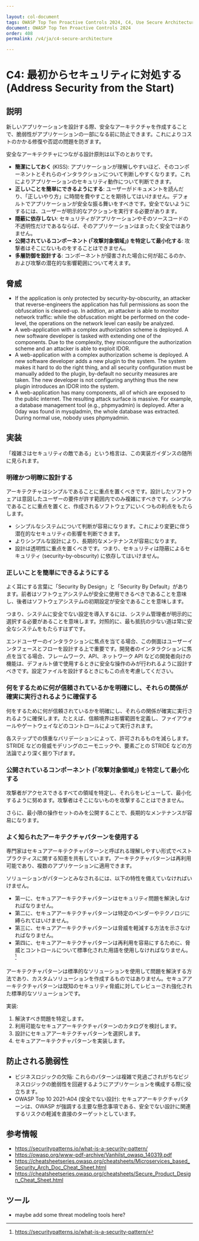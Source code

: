 ```yaml
---

layout: col-document
tags: OWASP Top Ten Proactive Controls 2024, C4, Use Secure Architecture Patterns
document: OWASP Top Ten Proactive Controls 2024
order: 408
permalink: /v4/ja/c4-secure-architecture

---
```


# C4: 最初からセキュリティに対処する (Address Security from the Start)

## 説明

新しいアプリケーションを設計する際、安全なアーキテクチャを作成することで、脆弱性がアプリケーションの一部になる前に防止できます。これによりコストのかかる修復や否認の問題を防ぎます。

安全なアーキテクチャにつながる設計原則は以下のとおりです。

- **簡潔にしておく** (KISS): アプリケーションが理解しやすいほど、そのコンポーネントとそれらのインタラクションについて判断しやすくなります。これによりアプリケーションのセキュリティ動作について判断できます。
- **正しいことを簡単にできるようにする**: ユーザーがドキュメントを読んだり、「正しいやり方」に時間を費やすことを期待してはいけません。デフォルトでアプリケーションが安全な振る舞いをすべきです。安全でないようにするには、ユーザーが明示的なアクションを実行する必要があります。
- **隠蔽に依存しない**: セキュリティがアプリケーションやそのソースコードの不透明性だけであるならば、そのアプリケーションはまったく安全ではありません。
- **公開されているコンポーネント (「攻撃対象領域」) を特定して最小化する**: 攻撃者はそこにないものをすることはできません。
- **多層防御を設計する**: コンポーネントが侵害された場合に何が起こるのか、および攻撃の潜在的な影響範囲について考えます。

## 脅威

- If the application is only protected by security-by-obscurity, an attacker that reverse-engineers the application has full permissions as soon the obfuscation is cleared-up. In addtion, an attacker is able to monitor network traffic: while the obfuscation might be performed on the code-level, the operations on the network level can easily be analyzed.
- A web-application with a complex authorization scheme is deployed. A new software developer is tasked with extending one of the components. Due to the complexity, they misconfigure the authorization scheme and an attacker is able to exploit IDOR.
- A web-application with a complex authorization scheme is deployed. A new software developer adds a new plugin to the system. The system makes it hard to do the right thing, and all security configuration must be manually added to the plugin, by-default no security measures are taken. The new developer is not configuring anything thus the new plugin introduces an IDOR into the system.
- A web-application has many components, all of which are exposed to the public internet. The resulting attack surface is massive. For example, a database management tool (e.g., phpmyadmin) is deployed. After a 0day was found in mysqladmin, the whole database was extracted. During normal use, nobody uses phpmyadmin.

## 実装

「複雑さはセキュリティの敵である」という格言は、この実装ガイダンスの随所に見られます。

### 明確かつ明瞭に設計する

アーキテクチャはシンプルであることに重点を置くべきです。設計したソフトウェアは意図したユーザーの要件が許す範囲内でのみ複雑にすべきです。シンプルであることに重点を置くと、作成されるソフトウェアにいくつもの利点をもたらします。

- シンプルなシステムについて判断が容易になります。これにより変更に伴う潜在的なセキュリティの影響を判断できます。
- よりシンプルな設計により、長期的なメンテナンスが容易になります。
- 設計は透明性に重点を置くべきです。つまり、セキュリティは隠蔽によるセキュリティ (security-by-obscurity) に依存してはいけません。

### 正しいことを簡単にできるようにする

よく耳にする言葉に「Security By Design」と「Security By Default」があります。前者はソフトウェアシステムが安全に使用できるべきであることを意味し、後者はソフトウェアシステムの初期設定が安全であることを意味します。

つまり、システムに安全でない設定を導入するには、システム管理者が明示的に選択する必要があることを意味します。対照的に、最も抵抗の少ない道は常に安全なシステムをもたらすはずです。

エンドユーザーのインタラクションに焦点を当てる場合、この側面はユーザーインタフェースとフローを設計する上で重要です。開発者のインタラクションに焦点を当てる場合、フレームワーク、API、ネットワーク API などの開発者向けの機能は、デフォルト値で使用するときに安全な操作のみが行われるように設計すべきです。設定ファイルを設計するときにもこの点を考慮してください。

### 何をするために何が信頼されているかを明確にし、それらの関係が確実に実行されるように確保する

何をするために何が信頼されているかを明確にし、それらの関係が確実に実行されるように確保します。たとえば、信頼境界は影響範囲を定義し、ファイアウォールやゲートウェイなどのコントロールによって実行されます。

各ステップでの慎重なバリデーションによって、許可されるものを減らします。STRIDE などの脅威モデリングのニーモニックや、要素ごとの STRIDE などの方法論でより深く掘り下げます。

### 公開されているコンポーネント (「攻撃対象領域」) を特定して最小化する

攻撃者がアクセスできるすべての領域を特定し、それらをレビューして、最小化するように努めます。攻撃者はそこにないものを攻撃することはできません。

さらに、最小限の操作セットのみを公開することで、長期的なメンテナンスが容易になります。

### よく知られたアーキテクチャパターンを使用する

専門家はセキュアアーキテクチャパターンと呼ばれる理解しやすい形式でベストプラクティスに関する知恵を共有しています。アーキテクチャパターンは再利用可能であり、複数のアプリケーションに適用できます。

ソリューションがパターンとみなされるには、以下の特性を備えていなければいけません。

- 第一に、セキュアアーキテクチャパターンはセキュリティ問題を解決しなければなりません。
- 第二に、セキュアアーキテクチャパターンは特定のベンダーやテクノロジに縛られてはいけません。
- 第三に、セキュアアーキテクチャパターンは脅威を軽減する方法を示さなければなりません。
- 第四に、セキュアアーキテクチャパターンは再利用を容易にするために、脅威とコントロールについて標準化された用語を使用しなければなりません。 <sup>[^footnote-1]</sup>

アーキテクチャパターンは標準的なソリューションを使用して問題を解決する方法であり、カスタムソリューションを作成するものではありません。セキュアアーキテクチャパターンは既知のセキュリティ脅威に対してレビューされ強化された標準的なソリューションです。

実装:

1. 解決すべき問題を特定します。
2. 利用可能なセキュアアーキテクチャパターンのカタログを検討します。
3. 設計にセキュアアーキテクチャパターンを選択します。
4. セキュアアーキテクチャパターンを実装します。

## 防止される脆弱性

- ビジネスロジックの欠陥: これらのパターンは複雑で見過ごされがちなビジネスロジックの脆弱性を回避するようにアプリケーションを構成する際に役立ちます。
- OWASP Top 10 2021-A04 (安全でない設計): セキュアアーキテクチャパターンは、OWASP が強調する主要な懸念事項である、安全でない設計に関連するリスクの軽減を直接のターゲットとしています。

## 参考情報

- <https://securitypatterns.io/what-is-a-security-pattern/>
- <https://owasp.org/www-pdf-archive/Vanhilst_owasp_140319.pdf>
- <https://cheatsheetseries.owasp.org/cheatsheets/Microservices_based_Security_Arch_Doc_Cheat_Sheet.html>
- <https://cheatsheetseries.owasp.org/cheatsheets/Secure_Product_Design_Cheat_Sheet.html>

## ツール

- maybe add some threat modeling tools here?

[^footnote-1]: https://securitypatterns.io/what-is-a-security-pattern/
